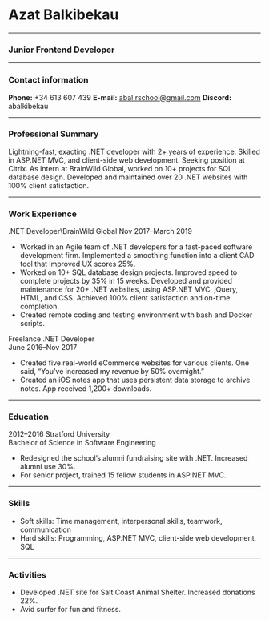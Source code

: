 # Azat Balkibekau

---

### Junior Frontend Developer

---

### Contact information
**Phone:** +34 613 607 439
**E-mail:** abal.rschool@gmail.com
**Discord:** abalkibekau

---

### Professional Summary
Lightning-fast, exacting .NET developer with 2+ years of experience. Skilled in ASP.NET MVC, and client-side web development. Seeking position at Citrix. As intern at BrainWild Global, worked on 10+ projects for SQL database design. Developed and maintained over 20 .NET websites with 100% client satisfaction.

---

### Work Experience
.NET Developer\BrainWild Global
Nov 2017–March 2019
* Worked in an Agile team of .NET developers for a fast-paced software development firm.
Implemented a smoothing function into a client CAD tool that improved UX scores 25%.
* Worked on 10+ SQL database design projects. Improved speed to complete projects by 35% in 15 weeks.
Developed and provided maintenance for 20+ .NET websites, using ASP.NET MVC, jQuery, HTML, and CSS. Achieved 100% client satisfaction and on-time completion.
* Created remote coding and testing environment with bash and Docker scripts.

Freelance .NET Developer\
June 2016–Nov 2017
- Created five real-world eCommerce websites for various clients. One said, “You’ve increased my revenue by 50% overnight.”
- Created an iOS notes app that uses persistent data storage to archive notes. App received 1,200+ downloads.

---

### Education
2012–2016 Stratford University\
Bachelor of Science in Software Engineering
* Redesigned the school’s alumni fundraising site with .NET. Increased alumni use 30%.
* For senior project, trained 15 fellow students in ASP.NET MVC.

---

### Skills
* Soft skills: Time management, interpersonal skills, teamwork, communication
* Hard skills: Programming, ASP.NET MVC, client-side web development, SQL

---

### Activities
* Developed .NET site for Salt Coast Animal Shelter. Increased donations 22%.
* Avid surfer for fun and fitness.